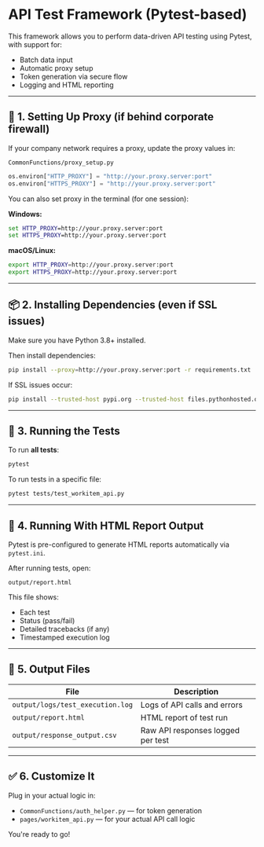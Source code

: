 
# API Test Framework (Pytest-based)

This framework allows you to perform data-driven API testing using Pytest, with support for:
- Batch data input
- Automatic proxy setup
- Token generation via secure flow
- Logging and HTML reporting

---

## 🔧 1. Setting Up Proxy (if behind corporate firewall)

If your company network requires a proxy, update the proxy values in:

```
CommonFunctions/proxy_setup.py
```

```python
os.environ["HTTP_PROXY"] = "http://your.proxy.server:port"
os.environ["HTTPS_PROXY"] = "http://your.proxy.server:port"
```

You can also set proxy in the terminal (for one session):

**Windows:**
```cmd
set HTTP_PROXY=http://your.proxy.server:port
set HTTPS_PROXY=http://your.proxy.server:port
```

**macOS/Linux:**
```bash
export HTTP_PROXY=http://your.proxy.server:port
export HTTPS_PROXY=http://your.proxy.server:port
```

---

## 📦 2. Installing Dependencies (even if SSL issues)

Make sure you have Python 3.8+ installed.

Then install dependencies:
```bash
pip install --proxy=http://your.proxy.server:port -r requirements.txt
```

If SSL issues occur:
```bash
pip install --trusted-host pypi.org --trusted-host files.pythonhosted.org --proxy=http://your.proxy.server:port -r requirements.txt
```

---

## 🚀 3. Running the Tests

To run **all tests**:
```bash
pytest
```

To run tests in a specific file:
```bash
pytest tests/test_workitem_api.py
```

---

## 🧪 4. Running With HTML Report Output

Pytest is pre-configured to generate HTML reports automatically via `pytest.ini`.

After running tests, open:

```
output/report.html
```

This file shows:
- Each test
- Status (pass/fail)
- Detailed tracebacks (if any)
- Timestamped execution log

---

## 📁 5. Output Files

| File | Description |
|------|-------------|
| `output/logs/test_execution.log` | Logs of API calls and errors |
| `output/report.html`             | HTML report of test run |
| `output/response_output.csv`     | Raw API responses logged per test |

---

## ✅ 6. Customize It

Plug in your actual logic in:
- `CommonFunctions/auth_helper.py` — for token generation
- `pages/workitem_api.py` — for your actual API call logic

You're ready to go!
